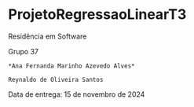# ProjetoRegressaoLinearT3
Residência em Software

Grupo 37

    *Ana Fernanda Marinho Azevedo Alves*

    Reynaldo de Oliveira Santos

Data de entrega: 15 de novembro de 2024
